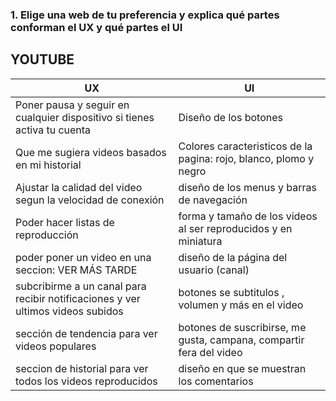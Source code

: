 ### 1. Elige una web de tu preferencia y explica qué partes conforman el UX y qué partes el UI

## YOUTUBE

|       UX      |       UI      |
| ------------- | ------------- |
| Poner pausa y seguir en cualquier dispositivo si tienes activa tu cuenta | Diseño de los botones  |
| Que me sugiera videos basados en mi historial | Colores caracteristicos de la pagina:  rojo, blanco, plomo y negro |
| Ajustar la calidad del video segun la velocidad de conexión | diseño de los menus y barras de navegación |
|Poder hacer listas de reproducción | forma y tamaño de los videos al ser reproducidos y en miniatura |
| poder poner un video en una seccion: VER MÁS TARDE | diseño de la página del usuario (canal) |
| subcribirme a un canal para recibir notificaciones y ver ultimos videos subidos | botones se subtitulos , volumen y más en el video |
| sección de tendencia para ver videos populares | botones de suscribirse, me gusta, campana, compartir fera del video |
| seccion de historial para ver todos los videos reproducidos | diseño en que se muestran los comentarios |
